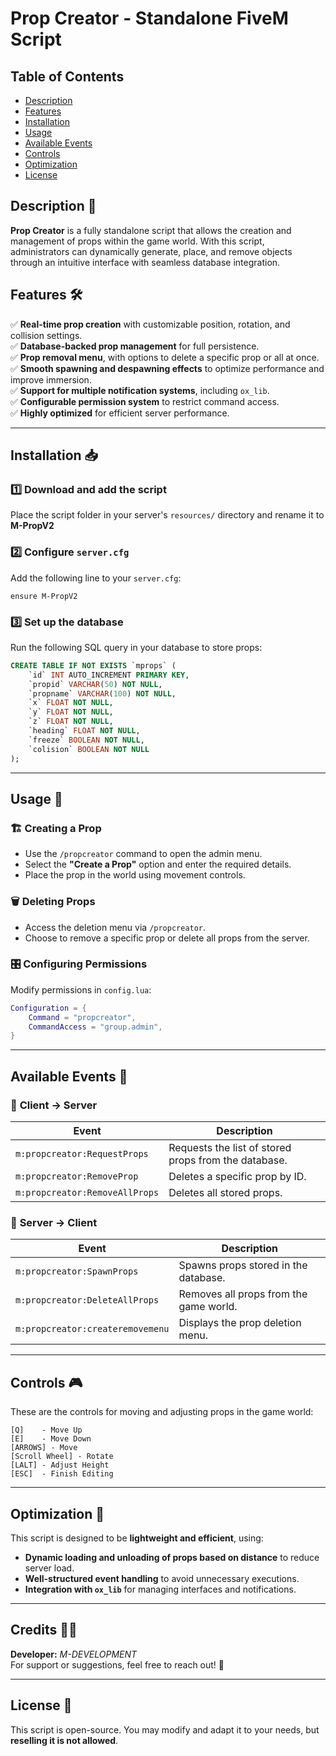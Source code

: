 # Prop Creator - Standalone FiveM Script

## Table of Contents 

-   [Description](#description-)
-   [Features](#features-️)
-   [Installation](#installation-)
-   [Usage](#usage-)
-   [Available Events](#available-events-)
-   [Controls](#controls-)
-   [Optimization](#optimization-)
-   [License](#license-)

## Description 📜
**Prop Creator** is a fully standalone script that allows the creation and management of props within the game world. With this script, administrators can dynamically generate, place, and remove objects through an intuitive interface with seamless database integration.

## Features 🛠️
✅ **Real-time prop creation** with customizable position, rotation, and collision settings.  
✅ **Database-backed prop management** for full persistence.  
✅ **Prop removal menu**, with options to delete a specific prop or all at once.  
✅ **Smooth spawning and despawning effects** to optimize performance and improve immersion.  
✅ **Support for multiple notification systems**, including `ox_lib`.  
✅ **Configurable permission system** to restrict command access.  
✅ **Highly optimized** for efficient server performance.  

---

## Installation 📥
### 1️⃣ **Download and add the script**
Place the script folder in your server's `resources/` directory and rename it to **M-PropV2**

### 2️⃣ **Configure `server.cfg`**
Add the following line to your `server.cfg`:
```
ensure M-PropV2
```

### 3️⃣ **Set up the database**
Run the following SQL query in your database to store props:
```sql
CREATE TABLE IF NOT EXISTS `mprops` (
    `id` INT AUTO_INCREMENT PRIMARY KEY,
    `propid` VARCHAR(50) NOT NULL,
    `propname` VARCHAR(100) NOT NULL,
    `x` FLOAT NOT NULL,
    `y` FLOAT NOT NULL,
    `z` FLOAT NOT NULL,
    `heading` FLOAT NOT NULL,
    `freeze` BOOLEAN NOT NULL,
    `colision` BOOLEAN NOT NULL
);
```

---

## Usage 📌
### 🏗️ **Creating a Prop**
- Use the `/propcreator` command to open the admin menu.
- Select the **"Create a Prop"** option and enter the required details.
- Place the prop in the world using movement controls.

### 🗑️ **Deleting Props**
- Access the deletion menu via `/propcreator`.
- Choose to remove a specific prop or delete all props from the server.

### 🎛️ **Configuring Permissions**
Modify permissions in `config.lua`:
```lua
Configuration = {
    Command = "propcreator",
    CommandAccess = "group.admin",
}
```

---

## Available Events 📡
### 🔹 **Client → Server**
| Event                          | Description |
|--------------------------------|-------------|
| `m:propcreator:RequestProps`   | Requests the list of stored props from the database. |
| `m:propcreator:RemoveProp`     | Deletes a specific prop by ID. |
| `m:propcreator:RemoveAllProps` | Deletes all stored props. |

### 🔹 **Server → Client**
| Event                              | Description |
|----------------------------------|-------------|
| `m:propcreator:SpawnProps`      | Spawns props stored in the database. |
| `m:propcreator:DeleteAllProps`  | Removes all props from the game world. |
| `m:propcreator:createremovemenu` | Displays the prop deletion menu. |

---

## Controls 🎮
These are the controls for moving and adjusting props in the game world:
```
[Q]    - Move Up
[E]    - Move Down
[ARROWS] - Move
[Scroll Wheel] - Rotate
[LALT] - Adjust Height
[ESC]  - Finish Editing
```

---

## Optimization 🚀
This script is designed to be **lightweight and efficient**, using:
- **Dynamic loading and unloading of props based on distance** to reduce server load.
- **Well-structured event handling** to avoid unnecessary executions.
- **Integration with `ox_lib`** for managing interfaces and notifications.

---

## Credits 👨‍💻
**Developer:** *M-DEVELOPMENT*  
For support or suggestions, feel free to reach out! 🎉

---

## License 📜
This script is open-source. You may modify and adapt it to your needs, but **reselling it is not allowed**.

